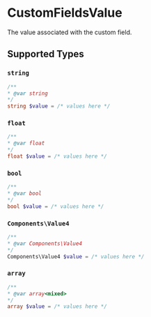 # CustomFieldsValue

The value associated with the custom field.


## Supported Types

### `string`

```php
/**
* @var string
*/
string $value = /* values here */
```

### `float`

```php
/**
* @var float
*/
float $value = /* values here */
```

### `bool`

```php
/**
* @var bool
*/
bool $value = /* values here */
```

### `Components\Value4`

```php
/**
* @var Components\Value4
*/
Components\Value4 $value = /* values here */
```

### `array`

```php
/**
* @var array<mixed>
*/
array $value = /* values here */
```

